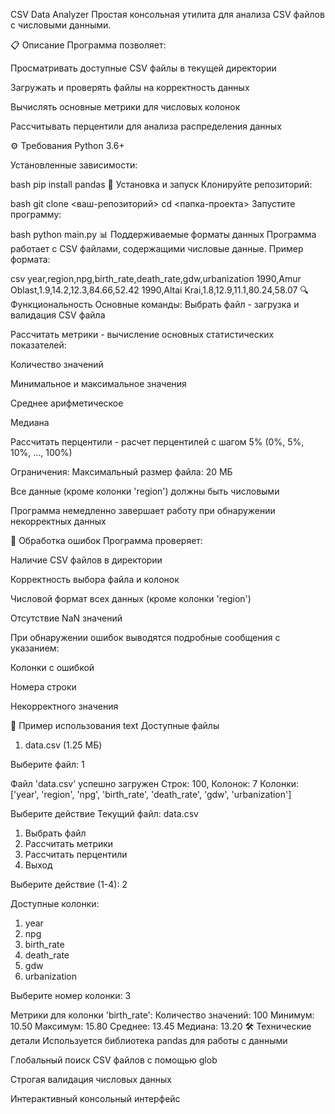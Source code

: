 CSV Data Analyzer
Простая консольная утилита для анализа CSV файлов с числовыми данными.

📋 Описание
Программа позволяет:

Просматривать доступные CSV файлы в текущей директории

Загружать и проверять файлы на корректность данных

Вычислять основные метрики для числовых колонок

Рассчитывать перцентили для анализа распределения данных

⚙️ Требования
Python 3.6+

Установленные зависимости:

bash
pip install pandas
🚀 Установка и запуск
Клонируйте репозиторий:

bash
git clone <ваш-репозиторий>
cd <папка-проекта>
Запустите программу:

bash
python main.py
📊 Поддерживаемые форматы данных
Программа работает с CSV файлами, содержащими числовые данные. Пример формата:

csv
year,region,npg,birth_rate,death_rate,gdw,urbanization
1990,Amur Oblast,1.9,14.2,12.3,84.66,52.42
1990,Altai Krai,1.8,12.9,11.1,80.24,58.07
🔍 Функциональность
Основные команды:
Выбрать файл - загрузка и валидация CSV файла

Рассчитать метрики - вычисление основных статистических показателей:

Количество значений

Минимальное и максимальное значения

Среднее арифметическое

Медиана

Рассчитать перцентили - расчет перцентилей с шагом 5% (0%, 5%, 10%, ..., 100%)

Ограничения:
Максимальный размер файла: 20 МБ

Все данные (кроме колонки 'region') должны быть числовыми

Программа немедленно завершает работу при обнаружении некорректных данных

🐛 Обработка ошибок
Программа проверяет:

Наличие CSV файлов в директории

Корректность выбора файла и колонок

Числовой формат всех данных (кроме колонки 'region')

Отсутствие NaN значений

При обнаружении ошибок выводятся подробные сообщения с указанием:

Колонки с ошибкой

Номера строки

Некорректного значения

📝 Пример использования
text
Доступные файлы
1. data.csv (1.25 МБ)

Выберите файл: 1

Файл 'data.csv' успешно загружен 
Строк: 100, Колонок: 7
Колонки: ['year', 'region', 'npg', 'birth_rate', 'death_rate', 'gdw', 'urbanization']

Выберите действие
Текущий файл: data.csv
1. Выбрать файл
2. Рассчитать метрики
3. Рассчитать перцентили
4. Выход

Выберите действие (1-4): 2

Доступные колонки:
1. year
2. npg
3. birth_rate
4. death_rate
5. gdw
6. urbanization

Выберите номер колонки: 3

Метрики для колонки 'birth_rate':
Количество значений: 100
Минимум: 10.50
Максимум: 15.80
Среднее: 13.45
Медиана: 13.20
🛠️ Технические детали
Используется библиотека pandas для работы с данными

Глобальный поиск CSV файлов с помощью glob

Строгая валидация числовых данных

Интерактивный консольный интерфейс
